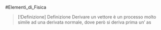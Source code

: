 #Elementi_di_Fisica 
>[!Definizione]  Definizione
>Derivare un vettore è un processo molto simile ad una derivata normale, dove però si deriva prima un’ as